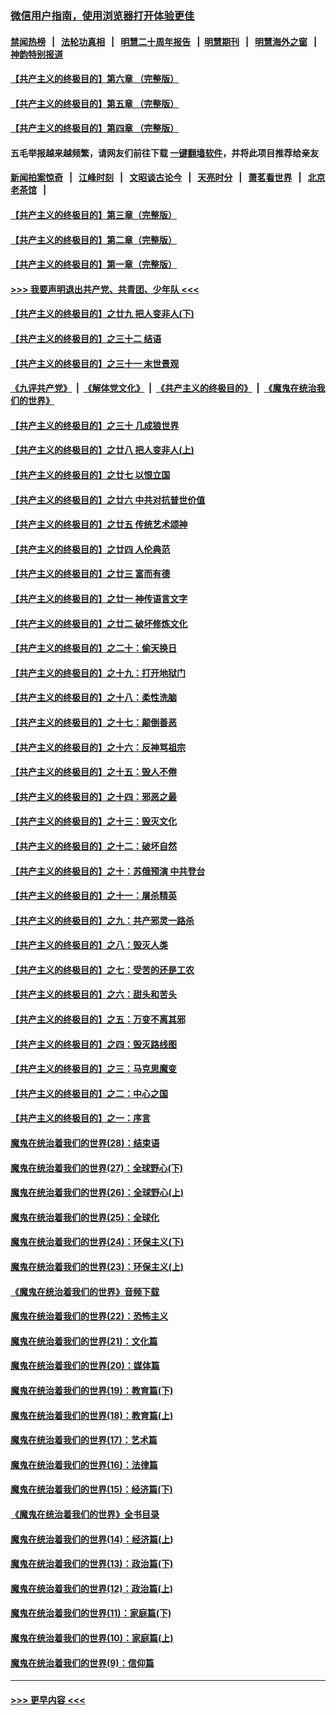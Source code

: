 ### [微信用户指南，使用浏览器打开体验更佳](https://github.com/gfw-breaker/banned-news1/blob/master/indexes/wechat-guide.md?t=0)
#### [禁闻热榜](热点新闻.md?t=0)  &nbsp;&nbsp;|&nbsp;&nbsp; [法轮功真相](https://github.com/gfw-breaker/truth/blob/master/README.md?t=0) &nbsp;&nbsp;|&nbsp;&nbsp; [明慧二十周年报告](https://github.com/gfw-breaker/mh-reports/blob/master/README.md?t=0) &nbsp;&nbsp;|&nbsp;&nbsp;[明慧期刊](https://github.com/gfw-breaker/mh-qikan) &nbsp;&nbsp;|&nbsp;&nbsp; [明慧海外之窗](https://github.com/gfw-breaker/mh-news/blob/master/README.md?t=0) &nbsp;&nbsp;|&nbsp;&nbsp; [神韵特别报道](https://github.com/gfw-breaker/mh-news/blob/master/shenyun.md?t=0)
#### [【共产主义的终极目的】第六章 （完整版）](../pages/nsc422/n11428913.md?t=02132044) 
#### [【共产主义的终极目的】第五章 （完整版）](../pages/nsc422/n11428912.md?t=02132044) 
#### [【共产主义的终极目的】第四章 （完整版）](../pages/nsc422/n11428907.md?t=02132044) 
#### 五毛举报越来越频繁，请网友们前往下载 [一键翻墙软件](https://github.com/gfw-breaker/ssr-accounts)，并将此项目推荐给亲友
#### [新闻拍案惊奇](https://github.com/gfw-breaker/banned-news1/blob/master/pages/link4.md) &nbsp;&nbsp;|&nbsp;&nbsp; [江峰时刻](https://github.com/gfw-breaker/banned-news1/blob/master/pages/link4.md) &nbsp;&nbsp;|&nbsp;&nbsp; [文昭谈古论今](https://github.com/gfw-breaker/banned-news1/blob/master/pages/link4.md) &nbsp;&nbsp;|&nbsp;&nbsp; [天亮时分](https://github.com/gfw-breaker/banned-news1/blob/master/pages/link4.md) &nbsp;&nbsp;|&nbsp;&nbsp; [萧茗看世界](https://github.com/gfw-breaker/banned-news1/blob/master/pages/link4.md) &nbsp;&nbsp;|&nbsp;&nbsp; [北京老茶馆](https://github.com/gfw-breaker/banned-news1/blob/master/pages/link4.md) &nbsp;&nbsp;|&nbsp;&nbsp; 
#### [【共产主义的终极目的】第三章（完整版）](../pages/nsc422/n11428848.md?t=02132044) 
#### [【共产主义的终极目的】第二章（完整版）](../pages/nsc422/n11428831.md?t=02132044) 
#### [【共产主义的终极目的】第一章（完整版）](../pages/nsc422/n11417651.md?t=02132044) 
#### [>>> 我要声明退出共产党、共青团、少年队 <<<](https://github.com/begood0513/goodnews/blob/master/quit/letter.md) 
#### [【共产主义的终极目的】之廿九 把人变非人(下)](../pages/nsc422/n11344140.md?t=02132044) 
#### [【共产主义的终极目的】之三十二 结语](../pages/nsc422/n11360535.md?t=02132044) 
#### [【共产主义的终极目的】之三十一 末世景观](../pages/nsc422/n11351129.md?t=02132044) 
#### [《九评共产党》](https://github.com/begood0513/9ping.md/blob/master/README.md) &nbsp;|&nbsp; [《解体党文化》](../../../../jtdwh.md/blob/master/README.md)  &nbsp;|&nbsp; [《共产主义的终极目的》](../../../../gczydzjmd.md/blob/master/README.md) &nbsp;|&nbsp; [《魔鬼在统治我们的世界》](../../../../mgztzwmdsj.md/blob/master/README.md) 
#### [【共产主义的终极目的】之三十 几成狼世界](../pages/nsc422/n11348280.md?t=02132044) 
#### [【共产主义的终极目的】之廿八 把人变非人(上)](../pages/nsc422/n11340492.md?t=02132044) 
#### [【共产主义的终极目的】之廿七 以恨立国](../pages/nsc422/n11336944.md?t=02132044) 
#### [【共产主义的终极目的】之廿六 中共对抗普世价值](../pages/nsc422/n11324785.md?t=02132044) 
#### [【共产主义的终极目的】之廿五 传统艺术颂神](../pages/nsc422/n11296396.md?t=02132044) 
#### [【共产主义的终极目的】之廿四 人伦典范](../pages/nsc422/n11296397.md?t=02132044) 
#### [【共产主义的终极目的】之廿三 富而有德](../pages/nsc422/n11283598.md?t=02132044) 
#### [【共产主义的终极目的】之廿一 神传语言文字](../pages/nsc422/n11263265.md?t=02132044) 
#### [【共产主义的终极目的】之廿二 破坏修炼文化](../pages/nsc422/n11245728.md?t=02132044) 
#### [【共产主义的终极目的】之二十：偷天换日](../pages/nsc422/n11238846.md?t=02132044) 
#### [【共产主义的终极目的】之十九：打开地狱门](../pages/nsc422/n11206376.md?t=02132044) 
#### [【共产主义的终极目的】之十八：柔性洗脑](../pages/nsc422/n11199994.md?t=02132044) 
#### [【共产主义的终极目的】之十七：颠倒善恶](../pages/nsc422/n11179782.md?t=02132044) 
#### [【共产主义的终极目的】之十六：反神骂祖宗](../pages/nsc422/n11166798.md?t=02132044) 
#### [【共产主义的终极目的】之十五：毁人不倦](../pages/nsc422/n11166792.md?t=02132044) 
#### [【共产主义的终极目的】之十四：邪恶之最](../pages/nsc422/n11150249.md?t=02132044) 
#### [【共产主义的终极目的】之十三：毁灭文化](../pages/nsc422/n11135227.md?t=02132044) 
#### [【共产主义的终极目的】之十二：破坏自然](../pages/nsc422/n11135214.md?t=02132044) 
#### [【共产主义的终极目的】之十：苏俄预演 中共登台](../pages/nsc422/n11118424.md?t=02132044) 
#### [【共产主义的终极目的】之十一：屠杀精英](../pages/nsc422/n11118442.md?t=02132044) 
#### [【共产主义的终极目的】之九：共产邪灵一路杀](../pages/nsc422/n11114139.md?t=02132044) 
#### [【共产主义的终极目的】之八：毁灭人类](../pages/nsc422/n11108503.md?t=02132044) 
#### [【共产主义的终极目的】之七：受苦的还是工农](../pages/nsc422/n11101809.md?t=02132044) 
#### [【共产主义的终极目的】之六：甜头和苦头](../pages/nsc422/n11096971.md?t=02132044) 
#### [【共产主义的终极目的】之五：万变不离其邪](../pages/nsc422/n11091285.md?t=02132044) 
#### [【共产主义的终极目的】之四：毁灭路线图](../pages/nsc422/n11086284.md?t=02132044) 
#### [【共产主义的终极目的】之三：马克思魔变](../pages/nsc422/n11061941.md?t=02132044) 
#### [【共产主义的终极目的】之二：中心之国](../pages/nsc422/n11047728.md?t=02132044) 
#### [【共产主义的终极目的】之一：序言](../pages/nsc422/n11086077.md?t=02132044) 
#### [魔鬼在统治着我们的世界(28)：结束语](../pages/nsc422/n10936246.md?t=02132044) 
#### [魔鬼在统治着我们的世界(27)：全球野心(下)](../pages/nsc422/n10928319.md?t=02132044) 
#### [魔鬼在统治着我们的世界(26)：全球野心(上)](../pages/nsc422/n10900318.md?t=02132044) 
#### [魔鬼在统治着我们的世界(25)：全球化](../pages/nsc422/n10788205.md?t=02132044) 
#### [魔鬼在统治着我们的世界(24)：环保主义(下)](../pages/nsc422/n10695307.md?t=02132044) 
#### [魔鬼在统治着我们的世界(23)：环保主义(上)](../pages/nsc422/n10688613.md?t=02132044) 
#### [《魔鬼在统治着我们的世界》音频下载](../pages/nsc422/n10635553.md?t=02132044) 
#### [魔鬼在统治着我们的世界(22)：恐怖主义](../pages/nsc422/n10614727.md?t=02132044) 
#### [魔鬼在统治着我们的世界(21)：文化篇](../pages/nsc422/n10597706.md?t=02132044) 
#### [魔鬼在统治着我们的世界(20)：媒体篇](../pages/nsc422/n10586579.md?t=02132044) 
#### [魔鬼在统治着我们的世界(19)：教育篇(下)](../pages/nsc422/n10564808.md?t=02132044) 
#### [魔鬼在统治着我们的世界(18)：教育篇(上)](../pages/nsc422/n10526970.md?t=02132044) 
#### [魔鬼在统治着我们的世界(17)：艺术篇](../pages/nsc422/n10499093.md?t=02132044) 
#### [魔鬼在统治着我们的世界(16)：法律篇](../pages/nsc422/n10485969.md?t=02132044) 
#### [魔鬼在统治着我们的世界(15)：经济篇(下)](../pages/nsc422/n10469975.md?t=02132044) 
#### [《魔鬼在统治着我们的世界》全书目录](../pages/nsc422/n10464261.md?t=02132044) 
#### [魔鬼在统治着我们的世界(14)：经济篇(上)](../pages/nsc422/n10457370.md?t=02132044) 
#### [魔鬼在统治着我们的世界(13)：政治篇(下)](../pages/nsc422/n10448270.md?t=02132044) 
#### [魔鬼在统治着我们的世界(12)：政治篇(上)](../pages/nsc422/n10444576.md?t=02132044) 
#### [魔鬼在统治着我们的世界(11)：家庭篇(下)](../pages/nsc422/n10440961.md?t=02132044) 
#### [魔鬼在统治着我们的世界(10)：家庭篇(上)](../pages/nsc422/n10435448.md?t=02132044) 
#### [魔鬼在统治着我们的世界(9)：信仰篇](../pages/nsc422/n10432159.md?t=02132044) 

----
#### [ >>> 更早内容 <<< ](../indexes/nsc422-earlier.md)
